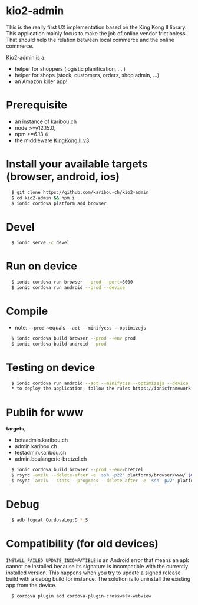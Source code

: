 # kio2-admin
This is the really first UX implementation based on the King Kong II library. This application mainly focus to  make the job of online vendor frictionless . That should help the relation between local commerce and the online commerce.

Kio2-admin is a: 
* helper for shoppers (logistic planification, ... )
* helper for shops (stock, customers, orders, shop admin, ...)
* an Amazon killer app!

# Prerequisite
* an instance of karibou.ch 
* node >=v12.15.0, 
* npm >=6.13.4
* the middleware [KingKong II v3](https://www.npmjs.com/package/kng2-core) 


# Install your available targets (browser, android, ios)
```bash
  $ git clone https://github.com/karibou-ch/kio2-admin  
  $ cd kio2-admin && npm i
  $ ionic cordova platform add browser
```  
# Devel
```bash
  $ ionic serve -c devel
```

# Run on device
```bash
  $ ionic cordova run browser --prod --port=8000
  $ ionic cordova run android --prod --device
```

# Compile
* note: `--prod` ~equals `--aot --minifycss --optimizejs`
```bash
  $ ionic cordova build browser --prod --env prod
  $ ionic cordova build android --prod
```

# Testing on device
```bash
  $ ionic cordova run android --aot --minifycss --optimizejs --device
  * to deploy the application, follow the rules https://ionicframework.com/docs/intro/deploying/
```  

# Publih for www
**targets**,
* betaadmin.karibou.ch
* admin.karibou.ch
* testadmin.karibou.ch
* admin.boulangerie-bretzel.ch

```bash
  $ ionic cordova build browser --prod --env=bretzel
  $ rsync -avziu --delete-after -e 'ssh -p22' platforms/browser/www/ $user@$server:$path 
  $ rsync -avziu --stats --progress --delete-after -e 'ssh -p22' platforms/browser/www/ evaleto@evaletolab.ch:www/admin.boulangerie-bretzel.ch/
```

# Debug
```bash
  $ adb logcat CordovaLog:D *:S
```  

# Compatibility (for old devices)
`INSTALL_FAILED_UPDATE_INCOMPATIBLE` is an Android error that means an apk cannot be installed because its signature is incompatible with the currently installed version. This happens when you try to update a signed release build with a debug build for instance. The solution is to uninstall the existing app from the device.

```bash
  $ cordova plugin add cordova-plugin-crosswalk-webview
```  
